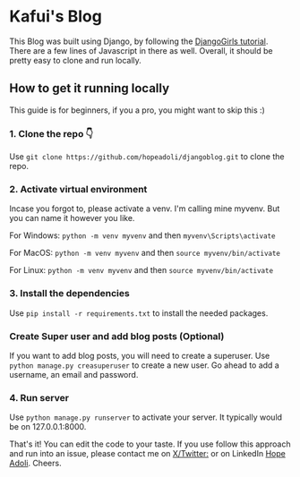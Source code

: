 # Kafui's Blog
This Blog was built using Django, by following the [DjangoGirls tutorial](https://tutorial.djangogirls.org). There are a few lines of Javascript in there as well. Overall, it should be pretty easy to clone and run locally.

## How to get it running locally
This guide is for beginners, if you a pro, you might want to skip this :)

### 1. Clone the repo 👇
Use `git clone https://github.com/hopeadoli/djangoblog.git` to clone the repo.

### 2. Activate virtual environment
Incase you forgot to, please activate a venv. I'm calling mine myvenv. But you can name it however you like.

For Windows: `python -m venv myvenv` and then `myvenv\Scripts\activate`

For MacOS: `python -m venv myvenv` and then `source myvenv/bin/activate`

For Linux: `python -m venv myvenv` and then `source myvenv/bin/activate`

### 3. Install the dependencies
Use `pip install -r requirements.txt` to install the needed packages.

### Create Super user and add blog posts (Optional)
If you want to add blog posts, you will need to create a superuser. Use `python manage.py creasuperuser` to create a new user. Go ahead to add a username, an email and password.

### 4. Run server
Use `python manage.py runserver` to activate your server. It typically would be on 127.0.0.1:8000.

That's it! You can edit the code to your taste. If you use follow this approach and run into an issue, please contact me on [X/Twitter:](https://x.com/kafuiadoli) or on LinkedIn [Hope Adoli](https://linkedin.com/in/hopeadoli). Cheers.
